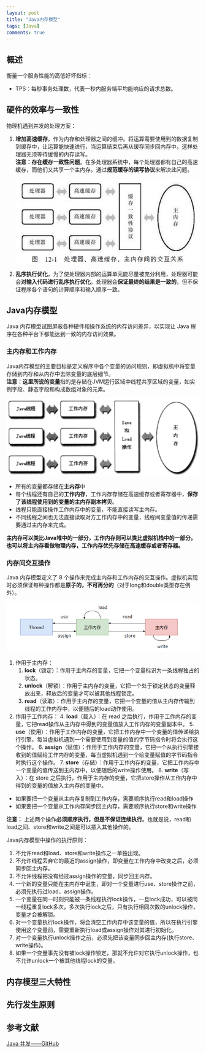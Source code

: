 ```yaml
---
layout: post
title: "Java内存模型"
tags: [Java]
comments: true
---
```


## 概述
衡量一个服务性能的高低好坏指标：
- TPS：每秒事务处理数，代表一秒内服务端平均能响应的请求总数。

## 硬件的效率与一致性
物理机遇到并发的处理方案：
1. **增加高速缓存**，作为内存和处理器之间的缓冲。将运算需要使用到的数据复制到缓存中，让运算能快速进行，当运算结束后再从缓存同步回内存中，这样处理器无须等待缓慢的内存读写。     
    **注意：**存在**缓存一致性问题**。在多处理器系统中，每个处理器都有自己的高速缓存，而他们又共享一个主内存。通过**规范缓存的读写协议**来解决此问题。

    ![](https://raw.githubusercontent.com/Andr-Robot/iMarkdownPhotos/master/Res/%E7%89%A9%E7%90%86%E6%9C%BA%E9%AB%98%E9%80%9F%E7%BC%93%E5%AD%98.png)
    
2. **乱序执行优化**，为了使处理器内部的运算单元能尽量被充分利用，处理器可能会**对输入代码进行乱序执行优化**。处理器会**保证最终的结果是一致的**，但不保证程序各个语句的计算顺序和输入顺序一致。

## Java内存模型
Java 内存模型试图屏蔽各种硬件和操作系统的内存访问差异，以实现让 Java 程序在各种平台下都能达到一致的内存访问效果。
### 主内存和工作内存
Java内存模型的主要目标是定义程序中各个变量的访问规则，即虚拟机中将变量存储到内存和从内存中去除变量的底层细节。    
**注意：**这里所说的**变量**指的是存储在JVM运行区域中线程共享区域的变量，如实例字段、静态字段和构成数组对象的元素。

![](https://raw.githubusercontent.com/Andr-Robot/iMarkdownPhotos/master/Res/jvm%E5%86%85%E5%AD%98%E6%A8%A1%E5%9E%8B.png)

- 所有的变量都存储在**主内存**中
- 每个线程还有自己的**工作内存**，工作内存存储在高速缓存或者寄存器中，**保存了该线程使用到的变量的主内存副本拷贝**。
- 线程只能直接操作工作内存中的变量，不能直接读写主内存。
- 不同线程之间也无法直接读取对方工作内存中的变量，线程间变量值的传递需要通过主内存来完成。

**主内存可以类比Java堆中的一部分，工作内存则可以类比虚拟机栈中的一部分。也可以将主内存看做物理内存，工作内存优先存储在高速缓存或者寄存器。**

### 内存间交互操作
Java 内存模型定义了 8 个操作来完成主内存和工作内存的交互操作。虚拟机实现时必须保证每种操作都是**原子的，不可再分的**（对于long和double类型存在例外）。

![](https://raw.githubusercontent.com/Andr-Robot/iMarkdownPhotos/master/Res/java%E5%86%85%E5%AD%98%E9%97%B4%E4%BA%A4%E4%BA%92%E6%93%8D%E4%BD%9C.png)

1. 作用于主内存：
    1. **lock**（锁定）：作用于主内存的变量，它把一个变量标识为一条线程独占的状态。
    2. **unlock**（解锁）：作用于主内存的变量，它把一个处于锁定状态的变量释放出来，释放后的变量才可以被其他线程锁定。
    3. **read**（读取）：作用于主内存的变量，它把一个变量的值从主内存传输到线程的工作内存中，以便随后的load动作使用。
2. 作用于工作内存：
    4. **load**（载入）：在 read 之后执行，作用于工作内存的变量，它把read操作从主内存中得到的变量值放入工作内存的变量副本中。
    5. **use**（使用）：作用于工作内存的变量，它把工作内存中一个变量的值传递给执行引擎，每当虚拟机遇到一个需要使用到变量的值的字节码指令时将会执行这个操作。
    6. **assign**（赋值）：作用于工作内存的变量，它把一个从执行引擎接收到的值赋给工作内存的变量，每当虚拟机遇到一个给变量赋值的字节码指令时执行这个操作。
    7. **store**（存储）：作用于工作内存的变量，它把工作内存中一个变量的值传送到主内存中，以便随后的write操作使用。
    8. **write**（写入）：在 store 之后执行，作用于主内存的变量，它把store操作从工作内存中得到的变量的值放入主内存的变量中。

- 如果要把一个变量从主内存复制到工作内存，需要顺序执行read和load操作
- 如果要把一个变量从工作内存同步回主内存，需要顺序执行store和write操作

**注意：** 上述两个操作**必须顺序执行，但是不保证连续执行**。也就是说，read和load之间、store和write之间是可以插入其他操作的。

Java内存模型中操作的执行原则：
1. 不允许read和load、store和write操作之一单独出现。
2. 不允许线程丢弃它的最近的assign操作，即变量在工作内存中改变之后，必须同步回主内存。
3. 不允许线程把没有经过assign操作的变量，同步回主内存。
4. 一个新的变量只能在主内存中诞生，即对一个变量进行use、store操作之前，必须先执行过load、assign操作。
5. 一个变量在同一时刻只能被一条线程执行lock操作，一旦lock成功，可以被同一线程重复lock多次，多次执行lock之后，只有执行相同次数的unlock操作，变量才会被解锁。
6. 对一个变量执行lock操作，将会清空工作内存中该变量的值，所以在执行引擎使用这个变量前，需要重新执行load或assign操作对其进行初始化。
7. 对一个变量执行unlock操作之前，必须先把该变量同步回主内存(执行store、write操作)。
8. 如果一个变量事先没有被lock操作锁定，那就不允许对它执行unlock操作，也不允许unlock一个被其他线程lock的变量。

## 内存模型三大特性

## 先行发生原则

## 参考文献
[Java 并发——GitHub](https://github.com/CyC2018/CS-Notes/blob/master/notes/Java%20%E5%B9%B6%E5%8F%91.md)




